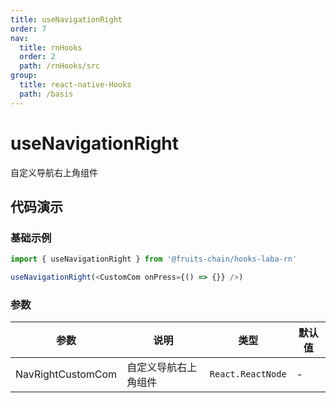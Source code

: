 ```yaml
---
title: useNavigationRight
order: 7
nav:
  title: rnHooks
  order: 2
  path: /rnHooks/src
group:
  title: react-native-Hooks
  path: /basis
---
```


# useNavigationRight

自定义导航右上角组件

## 代码演示

### 基础示例

```typescript
import { useNavigationRight } from '@fruits-chain/hooks-laba-rn'

useNavigationRight(<CustomCom onPress={() => {}} />)
```

### 参数

| 参数              | 说明                 | 类型              | 默认值 |
| ----------------- | -------------------- | ----------------- | ------ |
| NavRightCustomCom | 自定义导航右上角组件 | `React.ReactNode` | -      |

